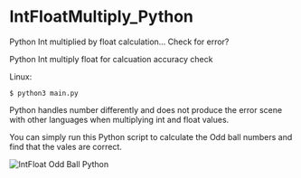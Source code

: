 # IntFloatMultiply_Python
Python Int multiplied by float calculation... Check for error?

Python Int multiply float for calcuation accuracy check

Linux:
```terminal
$ python3 main.py
```

Python handles number differently and does not produce the error scene with other languages when multiplying int and float values.

You can simply run this Python script to calculate the Odd ball numbers and find that the vales are correct.

![IntFloat Odd Ball Python](https://github.com/user-attachments/assets/2a3b943d-dbbb-4466-987b-fb342e60f671)
